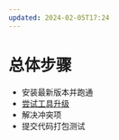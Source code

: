 ```yaml
---
updated: 2024-02-05T17:24
---
```

# 总体步骤
- 安装最新版本并跑通
- [尝试工具升级](https://react-native-community.github.io/upgrade-helper/?from=0.69.9&to=0.73.3)
- 解决冲突项
- 提交代码打包测试